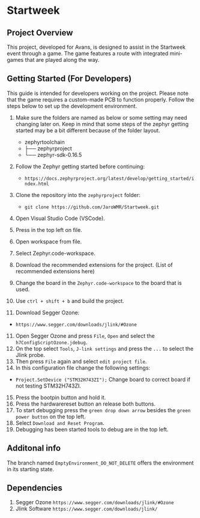 # Startweek

## Project Overview
This project, developed for Avans, is designed to assist in the Startweek event through a game. The game features a route with integrated mini-games that are played along the way.

## Getting Started (For Developers)
This guide is intended for developers working on the project. Please note that the game requires a custom-made PCB to function properly. Follow the steps below to set up the development environment.

1. Make sure the folders are named as below or some setting may need changing later on.
   Keep in mind that some steps of the zephyr getting started may be a bit different because of the folder layout.
   
   * zephyrtoolchain
   * ├── zephyrproject
   * └── zephyr-sdk-0.16.5
3. Follow the Zephyr getting started before continuing: 
   * `https://docs.zephyrproject.org/latest/develop/getting_started/index.html` 
4. Clone the repository into the `zephyrproject` folder:
   * `git clone https://github.com/JaroWMR/Startweek.git`
5. Open Visual Studio Code (VSCode).
6. Press in the top left on file.
7. Open workspace from file.
8. Select Zephyr.code-workspace.
9. Download the recommended extensions for the project.
    (List of recommended extensions here)
10. Change the board in the `Zephyr.code-workspace` to the board that is used.
11. Use `ctrl + shift + b` and build the project.
12. Download Segger Ozone:
   * `https://www.segger.com/downloads/jlink/#Ozone`
11. Open Segger Ozone and press `File`, `Open` and select the `h7ConfigScriptOzone.jdebug`.
12. On the top select `Tools`, `J-link settings` and press the `...` to select the Jlink probe.
13. Then press `File` again and select `edit project file`.
14. In this configuration file change the following settings:
   * `Project.SetDevice ("STM32H743ZI");` Change board to correct board if not testing STM32H743ZI.
15. Press the bootpin button and hold it.
16. Press the hardwarereset button an release both buttons.
17. To start debugging press the `green drop down arrow` besides the `green power button` on the top left.
18. Select `Download and Reset Program`.
19. Debugging has been started tools to debug are in the top left.

## Additonal info
The branch named `EmptyEnvironment_DO_NOT_DELETE` offers the environment in its starting state.

## Dependencies
1. Segger Ozone `https://www.segger.com/downloads/jlink/#Ozone`
2. Jlink Software `https://www.segger.com/downloads/jlink/`

